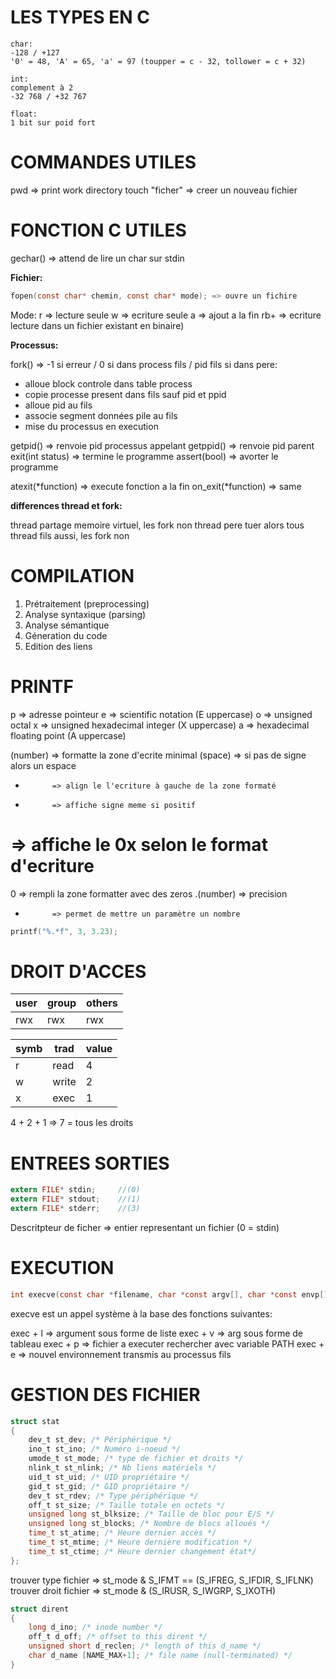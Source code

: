 # LES TYPES EN C

```
char:
-128 / +127
'0' = 48, 'A' = 65, 'a' = 97 (toupper = c - 32, tollower = c + 32)

int:
complement à 2
-32 768 / +32 767

float:
1 bit sur poid fort
```
# COMMANDES UTILES

pwd 			=> print work directory
touch "ficher" 	=> creer un nouveau fichier

# FONCTION C UTILES

gechar() => attend de lire un char sur stdin

**Fichier:**
```c
fopen(const char* chemin, const char* mode); => ouvre un fichire 
```
Mode:
r 	=> lecture seule
w 	=> ecriture seule
a 	=> ajout a la fin
rb+ => ecriture lecture dans un fichier existant en binaire)

**Processus:**

fork() => -1 si erreur / 0 si dans process fils / pid fils si dans pere:
- alloue block controle dans table process
- copie processe present dans fils sauf pid et ppid
- alloue pid au fils
- associe segment données pile au fils
- mise du processus en execution

getpid() 			=> renvoie pid processus appelant
getppid() 			=> renvoie pid parent
exit(int status)	=> termine le programme
assert(bool) 		=> avorter le programme

atexit(*function) 	=> execute fonction a la fin
on_exit(*function) 	=> same

**differences thread et fork:**

thread partage memoire virtuel, les fork non
thread pere tuer alors tous thread fils aussi, les fork non

# COMPILATION

1. Prétraitement (preprocessing)
2. Analyse syntaxique (parsing)
3. Analyse sémantique
4. Géneration du code
5. Edition des liens

# PRINTF

p => adresse pointeur 
e => scientific notation (E uppercase)
o => unsigned octal
x => unsigned hexadecimal integer (X uppercase)
a => hexadecimal floating point (A uppercase)

(number) 	=> formatte la zone d'ecrite minimal
(space)		=> si pas de signe alors un espace
- 			=> align le l'ecriture à gauche de la zone formaté
+ 			=> affiche signe meme si positif
# 			=> affiche le 0x selon le format d'ecriture
0 			=> rempli la zone formatter avec des zeros
.(number) 	=> precision
* 			=> permet de mettre un paramètre un nombre 

```c
printf("%.*f", 3, 3.23);
```

# DROIT D'ACCES

| user | group | others |
|------|-------|--------|
| rwx  | rwx   | rwx    |

| symb | trad  | value |
|------|-------|-------|
| r    | read  | 4     |
| w    | write | 2     |
| x    | exec  | 1     |

4 + 2 + 1 => 7 = tous les droits

# ENTREES SORTIES

```c
extern FILE* stdin; 	//(0)
extern FILE* stdout; 	//(1)
extern FILE* stderr; 	//(3)
```

Descritpteur de ficher => entier representant un fichier (0 = stdin)

# EXECUTION

```c
int execve(const char *filename, char *const argv[], char *const envp[]); 
```
execve est un appel système à la base des fonctions suivantes:

exec + l => argument sous forme de liste
exec + v => arg sous forme de tableau
exec + p => fichier a executer rechercher avec variable PATH
exec + e => nouvel environnement transmis au processus fils

# GESTION DES FICHIER

```c
struct stat
{
	dev_t st_dev; /* Périphérique */
	ino_t st_ino; /* Numéro i-noeud */
	umode_t st_mode; /* type de fichier et droits */
	nlink_t st_nlink; /* Nb liens matériels */
	uid_t st_uid; /* UID propriétaire */
	gid_t st_gid; /* GID propriétaire */
	dev_t st_rdev; /* Type périphérique */
	off_t st_size; /* Taille totale en octets */
	unsigned long st_blksize; /* Taille de bloc pour E/S */
	unsigned long st_blocks; /* Nombre de blocs alloués */
	time_t st_atime; /* Heure dernier accès */
	time_t st_mtime; /* Heure dernière modification */
	time_t st_ctime; /* Heure dernier changement état*/
};
```

trouver type fichier 	=> st_mode & S_IFMT == (S_IFREG, S_IFDIR, S_IFLNK)
trouver droit fichier 	=> st_mode & (S_IRUSR, S_IWGRP, S_IXOTH) 

```c
struct dirent
{
	long d_ino; /* inode number */
	off_t d_off; /* offset to this dirent */
	unsigned short d_reclen; /* length of this d_name */
	char d_name [NAME_MAX+1]; /* file name (null-terminated) */
}
```